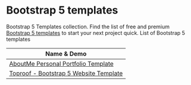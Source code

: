# Bootstrap 5 templates
Bootstrap 5 Templates collection. Find the list of free and premium [Bootstrap 5 templates](https://easetemplate.com/downloads/category/bootstrap-5-templates/) to start your next project quick.
List of Bootstrap 5 templates

| Name & Demo  
| -------------  
| [AboutMe Personal Portfolio Template](https://easetemplate.com/downloads/about-me-personal-portfolio-website-template/)
| [Toproof - Bootstrap 5 Website Template ](https://easetemplate.com/downloads/roofing-business-bootstrap-5-website-template/)
 
